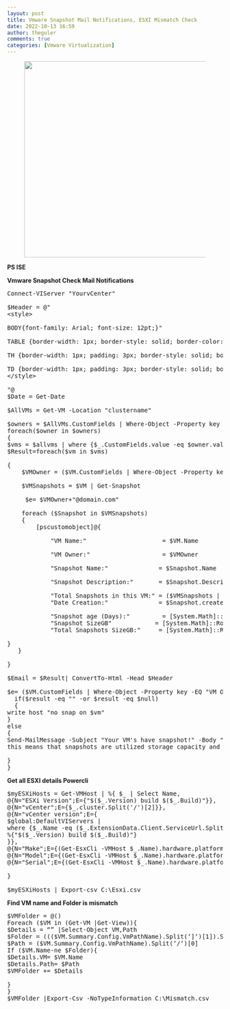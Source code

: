 ```yaml
---
layout: post
title: Vmware Snapshot Mail Notifications, ESXI Mismatch Check
date: 2022-10-13 16:59
author: theguler
comments: true
categories: [Vmware Virtualization]
---
```

<!-- wp:image {"id":717,"width":"457px","height":"auto","sizeSlug":"large","linkDestination":"none"} -->
<figure class="wp-block-image size-large is-resized"><img src="https://farukguler.com/assets/post_images/vmware.jpg?w=1024" alt="" class="wp-image-717" style="width:457px;height:auto" /></figure>
<!-- /wp:image -->

<!-- wp:paragraph -->
<p><strong>PS ISE</strong></p>
<!-- /wp:paragraph -->

<!-- wp:paragraph -->
<p><strong>Vmware Snapshot Check <strong>Mail </strong>Notifications</strong></p>
<!-- /wp:paragraph -->

<!-- wp:preformatted -->
<pre class="wp-block-preformatted">Connect-VIServer "YourvCenter"<br><br>$Header = @"<br>&lt;style&gt;<br><br>BODY{font-family: Arial; font-size: 12pt;}"<br><br>TABLE {border-width: 1px; border-style: solid; border-color: black; border-collapse: collapse;}<br><br>TH {border-width: 1px; padding: 3px; border-style: solid; border-color: black; background-color: #6495ED;}<br><br>TD {border-width: 1px; padding: 3px; border-style: solid; border-color: black;}<br>&lt;/style&gt;<br><br>"@<br>$Date = Get-Date<br><br>$AllVMs = Get-VM -Location "clustername"<br><br>$owners = $AllVMs.CustomFields | Where-Object -Property key -EQ "VM Owner" | select -Unique<br>foreach($owner in $owners)<br>{<br>$vms = $allvms | where {$_.CustomFields.value -eq $owner.value}<br>$Result=foreach($vm in $vms)<br><br>{<br>    $VMOwner = ($VM.CustomFields | Where-Object -Property key -EQ "VM Owner").Value.Replace('@domain.com', '')<br><br>    $VMSnapshots = $VM | Get-Snapshot<br><br>     $e= $VMOwner+"@domain.com"<br><br>    foreach ($Snapshot in $VMSnapshots)<br>    {<br>        [pscustomobject]@{<br><br>            "VM Name:"                     = $VM.Name<br><br>            "VM Owner:"                    = $VMOwner<br><br>            "Snapshot Name:"              = $Snapshot.Name<br><br>            "Snapshot Description:"       = $Snapshot.Description<br><br>            "Total Snapshots in this VM:" = ($VMSnapshots |  Measure-Object).Count<br>            "Date Creation:"              = $Snapshot.created<br><br>            "Snapshot age (Days):"         = [System.Math]::Round( ($Date - $Snapshot.Created).TotalDays / 1)<br>            "Snapshot SizeGB"            = [System.Math]::Round($Snapshot.SizeGB, 1)<br>            "Total Snapshots SizeGB:"     = [System.Math]::Round( ($VMSnapshots | Measure-Object -Sum SizeGB).Sum, 1)<br><br>}<br>   }<br><br>}<br><br>$Email = $Result| ConvertTo-Html -Head $Header <br><br>$e= ($VM.CustomFields | Where-Object -Property key -EQ "VM Owner").value<br>  if($result -eq "" -or $result -eq $null)<br>  {<br>write host "no snap on $vm"<br>}<br>else<br>{<br>Send-MailMessage -Subject "Your VM's have snapshot!" -Body " &lt;h1 style=color:black;font-size:20px;&gt;Dear, $VMOwner&lt;/h1&gt;&lt;span  style=color:black;font-size:16px;&gt; We notice that the following VM includes snapshots, &lt;br /&gt;<br>this means that snapshots are utilized storage capacity and degraded the server performance.&lt;br /&gt; Please login to the vCenter and delete unnecessary snapshots, otherwise, you can send us email at infra@domain.com and we'll do it for you. &lt;br /&gt; &lt;br /&gt;  - If snapshot is required, send us email to exclude this vm from alert.&lt;br /&gt;&lt;br /&gt; Thank you very much.&lt;br /&gt;&lt;br /&gt;&lt;/p&gt; &lt;/span &gt;&lt;/style&gt; $Email " -BodyAsHtml -SmtpServer "EmailServer" -From VMware@domain.com -to  $e<br><br>}<br>}</pre>
<!-- /wp:preformatted -->

<!-- wp:paragraph -->
<p><strong>Get all ESXI details Powercli</strong></p>
<!-- /wp:paragraph -->

<!-- wp:preformatted -->
<pre class="wp-block-preformatted">$myESXiHosts = Get-VMHost | %{ $_ | Select Name,<br>@{N="ESXi Version";E={"$($_.Version) build $($_.Build)"}},<br>@{N="vCenter";E={$_.cluster.Split('/')[2]}},<br>@{N="vCenter version";E={<br>$global:DefaultVIServers | <br>where {$_.Name -eq ($_.ExtensionData.Client.ServiceUrl.Split('/')[2])} | <br>%{"$($_.Version) build $($_.Build)"}<br>}},<br>@{N="Make";E={(Get-EsxCli -VMHost $_.Name).hardware.platform.get().VendorName}},<br>@{N="Model";E={(Get-EsxCli -VMHost $_.Name).hardware.platform.get().ProductName}},<br>@{N="Serial";E={(Get-EsxCli -VMHost $_.Name).hardware.platform.get().SerialNumber}}<br><br>}<br><br>$myESXiHosts | Export-csv C:\Esxi.csv</pre>
<!-- /wp:preformatted -->

<!-- wp:paragraph -->
<p><strong>Find VM name and Folder is mismatch</strong></p>
<!-- /wp:paragraph -->

<!-- wp:preformatted -->
<pre class="wp-block-preformatted">$VMFolder = @()<br>Foreach ($VM in (Get-VM |Get-View)){<br>$Details = “” |Select-Object VM,Path<br>$Folder = ((($VM.Summary.Config.VmPathName).Split(‘]‘)[1]).Split(‘/‘))[0].TrimStart(‘ ‘)<br>$Path = ($VM.Summary.Config.VmPathName).Split(‘/‘)[0]<br>If ($VM.Name-ne $Folder){<br>$Details.VM= $VM.Name<br>$Details.Path= $Path<br>$VMFolder += $Details<br><br>}<br>}<br>$VMFolder |Export-Csv -NoTypeInformation C:\Mismatch.csv</pre>
<!-- /wp:preformatted -->
